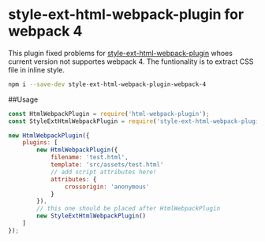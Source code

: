 # style-ext-html-webpack-plugin for webpack 4
This plugin fixed problems for [style-ext-html-webpack-plugin](https://github.com/liyincheng/style-ext-html-webpack-plugin) whoes current version not supportes webpack 4. The funtionality is to extract CSS file in inline style.
```bash
npm i --save-dev style-ext-html-webpack-plugin-webpack-4
```
##Usage
```javascript
const HtmlWebpackPlugin = require('html-webpack-plugin');
const StyleExtHtmlWebpackPlugin = require('style-ext-html-webpack-plugin-webpack-4');

new HtmlWebpackPlugin({
    plugins: [
        new HtmlWebpackPlugin({
            filename: 'test.html',
            template: 'src/assets/test.html'
            // add script attributes here!
            attributes: {
                crossorigin: 'anonymous'
            }
        }),
        // this one should be placed after HtmlWebpackPlugin
        new StyleExtHtmlWebpackPlugin()
    ]
});
```


